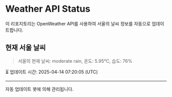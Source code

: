 
# Weather API Status

이 리포지토리는 OpenWeather API를 사용하여 서울의 날씨 정보를 자동으로 업데이트합니다.

## 현재 서울 날씨
> 서울의 현재 날씨: moderate rain, 온도: 5.95°C, 습도: 76%

⏳ 업데이트 시간: 2025-04-14 07:20:05 (UTC)

---
자동 업데이트 봇에 의해 관리됩니다.
